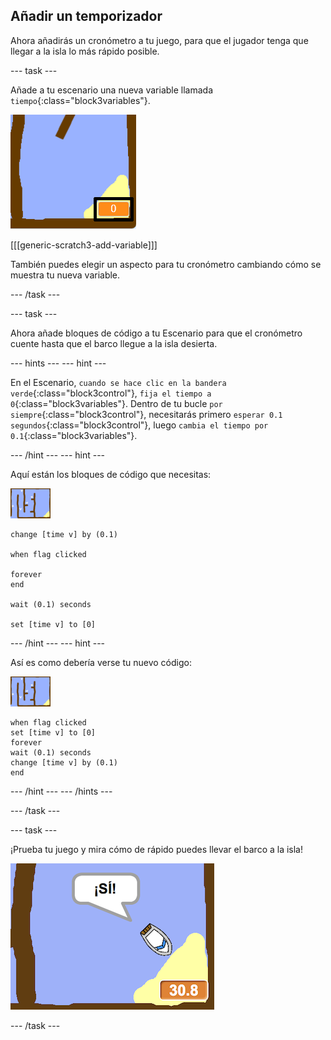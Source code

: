 ## Añadir un temporizador

Ahora añadirás un cronómetro a tu juego, para que el jugador tenga que llegar a la isla lo más rápido posible.

\--- task \---

Añade a tu escenario una nueva variable llamada `tiempo`{:class="block3variables"}.

![captura de pantalla](images/boat-variable-annotated.png)

[[[generic-scratch3-add-variable]]]

También puedes elegir un aspecto para tu cronómetro cambiando cómo se muestra tu nueva variable.

\--- /task \---

\--- task \---

Ahora añade bloques de código a tu Escenario para que el cronómetro cuente hasta que el barco llegue a la isla desierta.

\--- hints \--- \--- hint \---

En el Escenario, `cuando se hace clic en la bandera verde`{:class="block3control"}, `fija el tiempo a 0`{:class="block3variables"}. Dentro de tu bucle `por siempre`{:class="block3control"}, necesitarás primero `esperar 0.1 segundos`{:class="block3control"}, luego `cambia el tiempo por 0.1`{:class="block3variables"}.

\--- /hint \--- \--- hint \---

Aquí están los bloques de código que necesitas:

![escenario](images/stage.png)

```blocks3
change [time v] by (0.1)

when flag clicked

forever
end

wait (0.1) seconds

set [time v] to [0]
```

\--- /hint \--- \--- hint \---

Así es como debería verse tu nuevo código:

![escenario](images/stage.png)

```blocks3
when flag clicked
set [time v] to [0]
forever
wait (0.1) seconds
change [time v] by (0.1)
end
```

\--- /hint \--- \--- /hints \---

\--- /task \---

\--- task \---

¡Prueba tu juego y mira cómo de rápido puedes llevar el barco a la isla!

![captura de pantalla](images/boat-variable-test.png)

\--- /task \---